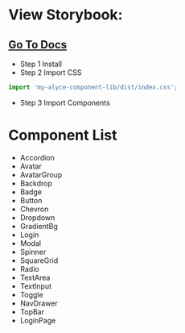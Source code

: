 # View Storybook:
## [Go To Docs](https://myalyce-storybook.netlify.app/)

* Step 1 Install
* Step 2 Import CSS

```js
import 'my-alyce-component-lib/dist/index.css';
```

* Step 3 Import Components


# Component List

- Accordion
- Avatar
- AvatarGroup
- Backdrop
- Badge
- Button
- Chevron
- Dropdown
- GradientBg
- Login
- Modal
- Spinner
- SquareGrid
- Radio
- TextArea
- TextInput
- Toggle
- NavDrawer
- TopBar
- LoginPage